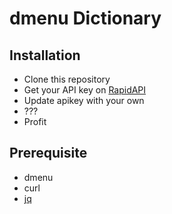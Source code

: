 # dmenu Dictionary

## Installation
- Clone this repository
- Get your API key on [RapidAPI](https://rapidapi.com/dpventures/api/wordsapi)
- Update apikey with your own
- ???
- Profit


## Prerequisite
- dmenu
- curl
- [jq](https://stedolan.github.io/jq/) 

